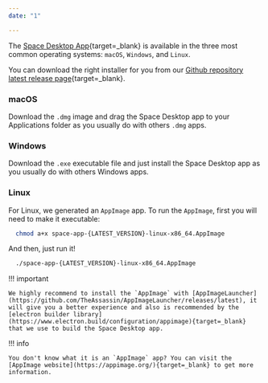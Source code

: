 ```yaml
---
date: "1"

---
```

The [Space Desktop App](https://github.com/FleekHQ/space-desktop){target=_blank} is available in the three most common operating systems: `macOS`, `Windows`, and `Linux`.

You can download the right installer for you from our [Github repository latest release page](https://github.com/FleekHQ/space-desktop/releases/latest){target=_blank}.

### macOS

Download the `.dmg` image and drag the Space Desktop app to your Applications folder as you usually do with others `.dmg` apps.

### Windows

Download the `.exe` executable file and just install the Space Desktop app as you usually do with others Windows apps. 

### Linux

For Linux, we generated an `AppImage` app. To run the `AppImage`, first you will need to make it executable:

```bash
  chmod a+x space-app-{LATEST_VERSION}-linux-x86_64.AppImage
```

And then, just run it!

```bash
  ./space-app-{LATEST_VERSION}-linux-x86_64.AppImage
```

!!! important

    We highly recommend to install the `AppImage` with [AppImageLauncher](https://github.com/TheAssassin/AppImageLauncher/releases/latest), it will give you a better experience and also is recommended by the [electron builder library](https://www.electron.build/configuration/appimage){target=_blank} that we use to build the Space Desktop app.

!!! info

    You don't know what it is an `AppImage` app? You can visit the [AppImage website](https://appimage.org/){target=_blank} to get more information.